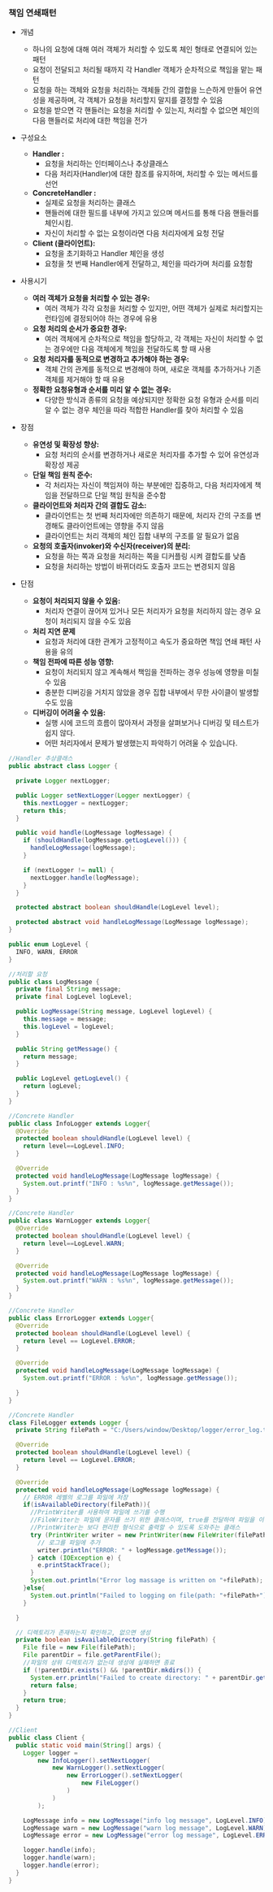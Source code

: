 ### 책임 연쇄패턴
- 개념
    - 하나의 요청에 대해 여러 객체가 처리할 수 있도록 체인 형태로 연결되어 있는 패턴
    - 요청이 전달되고 처리될 때까지 각 Handler 객체가 순차적으로 책임을 맡는 패턴
    - 요청을 하는 객체와 요청을 처리하는 객체들 간의 결합을 느슨하게 만들어 유연성을 제공하며, 각 객체가 요청을 처리할지 말지를 결정할 수 있음
    - 요청을 받으면 각 핸들러는 요청을 처리할 수 있는지, 처리할 수 없으면 체인의 다음 핸들러로 처리에 대한 책임을 전가
- 구성요소
    - **Handler :**
        - 요청을 처리하는 인터페이스나 추상클래스
        - 다음 처리자(Handler)에 대한 참조를 유지하며, 처리할 수 있는 메서드를 선언
    - **ConcreteHandler :**
        - 실제로 요청을 처리하는 클래스
        - 핸들러에 대한 필드를 내부에 가지고 있으며 메서드를 통해 다음 핸들러를 체인시킴.
        - 자신이 처리할 수 없는 요청이라면 다음 처리자에게 요청 전달
    - **Client (클라이언트):**
        - 요청을 초기화하고 Handler 체인을 생성
        - 요청을 첫 번째 Handler에게 전달하고, 체인을 따라가며 처리를 요청함

- 사용시기
    - **여러 객체가 요청을 처리할 수 있는 경우:**
        - 여러 객체가 각각 요청을 처리할 수 있지만, 어떤 객체가 실제로 처리할지는 런타임에 결정되어야 하는 경우에 유용
    - **요청 처리의 순서가 중요한 경우:**
        - 여러 객체에게 순차적으로 책임을 할당하고, 각 객체는 자신이 처리할 수 없는 경우에만 다음 객체에게 책임을 전달하도록 할 때 사용
    - **요청 처리자를 동적으로 변경하고 추가해야 하는 경우:**
        - 객체 간의 관계를 동적으로 변경해야 하며, 새로운 객체를 추가하거나 기존 객체를 제거해야 할 때 유용
    - **정확한 요청유형과 순서를 미리 알 수 없는 경우:**
        - 다양한 방식과 종류의 요청을 예상되지만 정확한 요청 유형과 순서를 미리 알 수 없는 경우 체인을 따라 적합한 Handler를 찾아 처리할 수 있음
- 장점
    - **유연성 및 확장성 향상:**
        - 요청 처리의 순서를 변경하거나 새로운 처리자를 추가할 수 있어 유연성과 확장성 제공
    - **단일 책임 원칙 준수:**
        - 각 처리자는 자신이 책임져야 하는 부분에만 집중하고, 다음 처리자에게 책임을 전달하므로 단일 책임 원칙을 준수함
    - **클라이언트와 처리자 간의 결합도 감소:**
        - 클라이언트는 첫 번째 처리자에만 의존하기 때문에, 처리자 간의 구조를 변경해도 클라이언트에는 영향을 주지 않음
        - 클라이언트는 처리 객체의 체인 집합 내부의 구조를 알 필요가 없음
    - **요청의 호출자(invoker)와 수신자(receiver)의 분리:**
        - 요청을 하는 쪽과 요청을 처리하는 쪽을 디커플링 시켜 결합도를 낮츰
        - 요청을 처리하는 방법이 바뀌더라도 호출자 코드는 변경되지 않음
- 단점
    - **요청이 처리되지 않을 수 있음:**
        - 처리자 연결이 끊어져 있거나 모든 처리자가 요청을 처리하지 않는 경우 요청이 처리되지 않을 수도 있음
    - **처리 지연 문제**
        - 요청과 처리에 대한 관계가 고정적이고 속도가 중요하면 책임 연쇄 패턴 사용을 유의
    - **책임 전파에 따른 성능 영향:**
        - 요청이 처리되지 않고 계속해서 책임을 전파하는 경우 성능에 영향을 미칠 수 있음
        - 충분한 디버깅을 거치지 않았을 경우 집합 내부에서 무한 사이클이 발생할 수도 있음
    - **디버깅이 어려울 수 있음:**
        - 실행 시에 코드의 흐름이 많아져서 과정을 살펴보거나 디버깅 및 테스트가 쉽지 않다.
        - 어떤 처리자에서 문제가 발생했는지 파악하기 어려울 수 있습니다.


```java
//Handler 추상클래스
public abstract class Logger {

  private Logger nextLogger;

  public Logger setNextLogger(Logger nextLogger) {
    this.nextLogger = nextLogger;
    return this;
  }

  public void handle(LogMessage logMessage) {
    if (shouldHandle(logMessage.getLogLevel())) {
      handleLogMessage(logMessage);
    }

    if (nextLogger != null) {
      nextLogger.handle(logMessage);
    }
  }

  protected abstract boolean shouldHandle(LogLevel level);

  protected abstract void handleLogMessage(LogMessage logMessage);
}

public enum LogLevel {
  INFO, WARN, ERROR
}

//처리할 요청
public class LogMessage {
  private final String message;
  private final LogLevel logLevel;

  public LogMessage(String message, LogLevel logLevel) {
    this.message = message;
    this.logLevel = logLevel;
  }

  public String getMessage() {
    return message;
  }

  public LogLevel getLogLevel() {
    return logLevel;
  }
}

//Concrete Handler
public class InfoLogger extends Logger{
  @Override
  protected boolean shouldHandle(LogLevel level) {
    return level==LogLevel.INFO;
  }

  @Override
  protected void handleLogMessage(LogMessage logMessage) {
    System.out.printf("INFO : %s%n", logMessage.getMessage());
  }
}

//Concrete Handler
public class WarnLogger extends Logger{
  @Override
  protected boolean shouldHandle(LogLevel level) {
    return level==LogLevel.WARN;
  }

  @Override
  protected void handleLogMessage(LogMessage logMessage) {
    System.out.printf("WARN : %s%n", logMessage.getMessage());
  }
}

//Concrete Handler
public class ErrorLogger extends Logger{
  @Override
  protected boolean shouldHandle(LogLevel level) {
    return level == LogLevel.ERROR;
  }

  @Override
  protected void handleLogMessage(LogMessage logMessage) {
    System.out.printf("ERROR : %s%n", logMessage.getMessage());

  }
}

//Concrete Handler
class FileLogger extends Logger {
  private String filePath = "C:/Users/window/Desktop/logger/error_log.txt";

  @Override
  protected boolean shouldHandle(LogLevel level) {
    return level == LogLevel.ERROR;
  }

  @Override
  protected void handleLogMessage(LogMessage logMessage) {
    // ERROR 레벨의 로그를 파일에 저장
    if(isAvailableDirectory(filePath)){
      //PrintWriter를 사용하여 파일에 쓰기를 수행
      //FileWriter는 파일에 문자를 쓰기 위한 클래스이며, true를 전달하여 파일을 이어쓰기 모드 지정
      //PrintWriter는 보다 편리한 형식으로 출력할 수 있도록 도와주는 클래스
      try (PrintWriter writer = new PrintWriter(new FileWriter(filePath, true))) {
        // 로그를 파일에 추가
        writer.println("ERROR: " + logMessage.getMessage());
      } catch (IOException e) {
        e.printStackTrace();
      }
      System.out.println("Error log massage is written on "+filePath);
    }else{
      System.out.println("Failed to logging on file(path: "+filePath+")");
    }

  }

  // 디렉토리가 존재하는지 확인하고, 없으면 생성
  private boolean isAvailableDirectory(String filePath) {
    File file = new File(filePath);
    File parentDir = file.getParentFile();
    //파일의 상위 디렉토리가 없는데 생성에 실패하면 종료
    if (!parentDir.exists() && !parentDir.mkdirs()) {
      System.err.println("Failed to create directory: " + parentDir.getAbsolutePath());
      return false;
    }
    return true;
  }
}

//Client
public class Client {
  public static void main(String[] args) {
    Logger logger =
        new InfoLogger().setNextLogger(
            new WarnLogger().setNextLogger(
                new ErrorLogger().setNextLogger(
                    new FileLogger()
                )
            )
        );

    LogMessage info = new LogMessage("info log message", LogLevel.INFO);
    LogMessage warn = new LogMessage("warn log message", LogLevel.WARN);
    LogMessage error = new LogMessage("error log message", LogLevel.ERROR);

    logger.handle(info);
    logger.handle(warn);
    logger.handle(error);
  }
}
```
